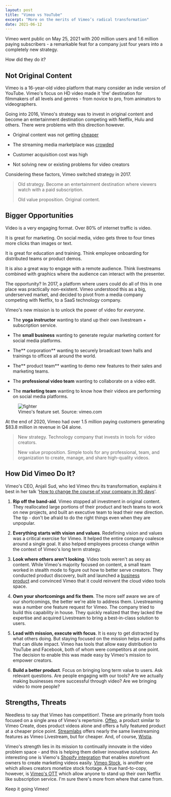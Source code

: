 ```yaml
---
layout: post
title: "Vimeo vs YouTube"
excerpt: "More on the merits of Vimeo’s radical transformation"
date: 2021-06-12
---
```


Vimeo went public on May 25, 2021 with 200 million users and 1.6 million paying subscribers - a remarkable feat for a company just four years into a completely new strategy.

How did they do it?

**Not Original Content**
------------------------

Vimeo is a 16-year-old video platform that many consider an indie version of YouTube. Vimeo's focus on HD video made it 'the' destination for filmmakers of all levels and genres - from novice to pro, from animators to videographers.

Going into 2016, Vimeo's strategy was to invest in original content and become an entertainment destination competing with Netflix, Hulu and others. There were problems with this direction however.

-   Original content was not getting [cheaper](https://www.statista.com/statistics/707302/netflix-video-content-budget/)

-   The streaming media marketplace was [crowded](https://en.wikipedia.org/wiki/List_of_streaming_media_services)

-   Customer acquisition cost was high

-   Not solving new or existing problems for video creators

Considering these factors, Vimeo switched strategy in 2017.

> Old strategy. Become an entertainment destination where viewers watch with a paid subscription.
>
> Old value proposition. Original content.

**Bigger Opportunities**
------------------------

Video is a very engaging format. Over 80% of internet traffic is video.

It is great for marketing. On social media, video gets three to four times more clicks than images or text.

It is great for education and training. Think employee onboarding for distributed teams or product demos.

It is also a great way to engage with a remote audience. Think livestreams combined with graphics where the audience can interact with the presenter.

The opportunity? In 2017, a platform where users could do all of this in one place was practically non-existent. Vimeo understood this as a big, underserved market, and decided to pivot from a media company competing with Netflix, to a SaaS technology company.

Vimeo's new mission is to unlock the power of video for *everyone*.

-   The **yoga instructor** wanting to stand up their own livestream + subscription service.

-   The **small business** wanting to generate regular marketing content for social media platforms.

-   The** corporation** wanting to securely broadcast town halls and trainings to offices all around the world.

-   The** product team** wanting to demo new features to their sales and marketing teams.

-   The **professional video team** wanting to collaborate on a video edit.

-   The **marketing team** wanting to know how their videos are performing on social media platforms.

<figure>
<img alt="fighter" src="https://cdn.substack.com/image/fetch/f_auto,q_auto:good,fl_progressive:steep/https%3A%2F%2Fbucketeer-e05bbc84-baa3-437e-9518-adb32be77984.s3.amazonaws.com%2Fpublic%2Fimages%2F2d5b349a-ed42-45f7-b2b1-18c2c1522484_1621x491.png">
<figcaption>Vimeo's feature set. Source: vimeo.com</figcaption>
</figure>


At the end of 2020, Vimeo had over 1.5 million paying customers generating $83.8 million in revenue in Q4 alone.

> New strategy. Technology company that invests in tools for video creators.
>
> New value proposition. Simple tools for any professional, team, and organization to create, manage, and share high-quality videos.

**How Did Vimeo Do It?**
------------------------

Vimeo's CEO, Anjali Sud, who led Vimeo thru its transformation, explains it best in her talk '[How to change the course of your company in 90 days](https://www.youtube.com/watch?v=fZD74KHH1pg)'.

1.  **Rip off the band-aid**. Vimeo stopped all investment in original content. They reallocated large portions of their product and tech teams to work on new projects, and built an executive team to lead their new direction. The tip - don't be afraid to do the right things even when they are unpopular.

2.  **Everything starts with vision and values**. Redefining vision and values was a critical exercise for Vimeo. It helped the entire company coalesce around a single goal. It also helped employees process change within the context of Vimeo's long term strategy.

3.  **Look where others aren't looking**. Video tools weren't as sexy as content. While Vimeo's majority focused on content, a small team worked in stealth mode to figure out how to better serve creators. They conducted product discovery, built and launched a [business product](https://vimeo.com/blog/post/introducing-vimeo-business/) and convinced Vimeo that it could reinvent the cloud video tools space.

4.  **Own your shortcomings and fix them**. The more self aware we are of our shortcomings, the better we're able to address them. Livestreaming was a number one feature request for Vimeo. The company tried to build this capability in house. They quickly realized that they lacked the expertise and acquired Livestream to bring a best-in-class solution to users.

5.  **Lead with mission, execute with focus**. It is easy to get distracted by what others doing. But staying focused on the mission helps avoid paths that can dilute impact. Vimeo has tools that allow easy distribution to YouTube and Facebook, both of whom were competitors at one point. The decision to enable this was made easy by Vimeo's mission to empower creators.

6.  **Build a better product**. Focus on bringing long term value to users. Ask relevant questions. Are people engaging with our tools? Are we actually making businesses more successful through video? Are we bringing video to more people?

Strengths, Threats
------------------

Needless to say that Vimeo has competition!. These are primarily from tools focused on a single area of Vimeo's repertoire. [Offeo](https://offeo.com/), a product similar to Vimeo Create, does product videos alone and offers a fully featured product at a cheaper price point. [Streamlabs](https://streamlabs.com/) offers nearly the same livestreaming features as Vimeo Livestream, but for cheaper. And, of course, [Wistia](https://wistia.com/).

Vimeo's strength lies in its mission to continually innovate in the video problem space - and this is helping them deliver innovative solutions. An interesting one is Viemo's [Shopify integration](https://apps.shopify.com/vimeo_product_video_maker) that enables storefront owners to create marketing videos easily. [Vimeo Stock](https://vimeo.com/stock), is another one which allows creators monetize stock footage. A true hard-to-copy, however, is [Vimeo's OTT](https://vimeo.com/ott/home) which allow anyone to stand up their own Netflix like subscription service. I'm sure there's more from where that came from.

Keep it going Vimeo!
